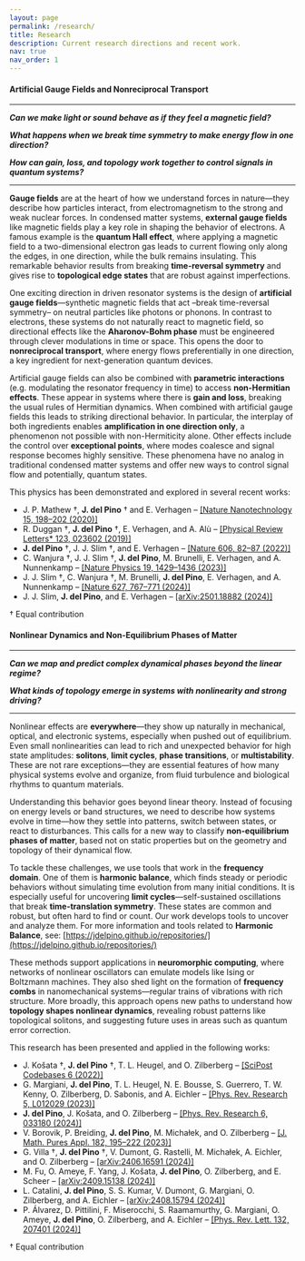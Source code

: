 ```yaml
---
layout: page
permalink: /research/
title: Research
description: Current research directions and recent work.  
nav: true
nav_order: 1
---
```



#### Artificial Gauge Fields and Nonreciprocal Transport

---

**_Can we make light or sound behave as if they feel a magnetic field?_**

**_What happens when we break time symmetry to make energy flow in one direction?_**

**_How can gain, loss, and topology work together to control signals in quantum systems?_**

---

**Gauge fields** are at the heart of how we understand forces in nature—they describe how particles interact, from electromagnetism to the strong and weak nuclear forces. In condensed matter systems, **external gauge fields** like magnetic fields play a key role in shaping the behavior of electrons. A famous example is the **quantum Hall effect**, where applying a magnetic field to a two-dimensional electron gas leads to current flowing only along the edges, in one direction, while the bulk remains insulating. This remarkable behavior results from breaking **time-reversal symmetry** and gives rise to **topological edge states** that are robust against imperfections.

One exciting direction in driven resonator systems is the design of **artificial gauge fields**—synthetic magnetic fields that act –break time-reversal symmetry– on neutral particles like photons or phonons. In contrast to electrons, these systems do not naturally react to magnetic field, so directional effects like the **Aharonov-Bohm phase** must be engineered through clever modulations in time or space. This opens the door to **nonreciprocal transport**, where energy flows preferentially in one direction, a key ingredient for next-generation quantum devices.

Artificial gauge fields can also be combined with **parametric interactions** (e.g. modulating the resonator frequency in time) to access **non-Hermitian effects**. These appear in systems where there is **gain and loss**, breaking the usual rules of Hermitian dynamics. When combined with artificial gauge fields this leads to striking directional behavior. In particular, the interplay of both ingredients enables **amplification in one direction only**, a phenomenon not possible with non-Hermiticity alone. Other effects include the control over **exceptional points**, where modes coalesce and signal response becomes highly sensitive. These phenomena have no analog in traditional condensed matter systems and offer new ways to control signal flow and potentially, quantum states.

This physics has been demonstrated and explored in several recent works:
- J. P. Mathew †, **J. del Pino** † and E. Verhagen – [[Nature Nanotechnology 15, 198–202 (2020)]](https://www.nature.com/articles/s41565-019-0630-8)  
- R. Duggan †, **J. del Pino** †, E. Verhagen, and A. Alù – [[Physical Review Letters* 123, 023602 (2019)]](https://journals.aps.org/prl/abstract/10.1103/PhysRevLett.123.023602)  
- **J. del Pino** †, J. J. Slim †, and E. Verhagen – [[Nature 606, 82–87 (2022)]](https://www.nature.com/articles/s41586-022-04609-0)  
- C. Wanjura †, J. J. Slim †, **J. del Pino**, M. Brunelli, E. Verhagen, and A. Nunnenkamp – [[Nature Physics 19, 1429–1436 (2023)]](https://www.nature.com/articles/s41567-023-02128-x)  
- J. J. Slim †, C. Wanjura †, M. Brunelli, **J. del Pino**, E. Verhagen, and A. Nunnenkamp – [[Nature 627, 767–771 (2024)]](https://www.nature.com/articles/s41586-024-07174-w)  
- J. J. Slim, **J. del Pino**, and E. Verhagen – [[arXiv:2501.18882 (2024)]](https://arxiv.org/abs/2501.18882)

† Equal contribution



#### Nonlinear Dynamics and Non-Equilibrium Phases of Matter

---

**_Can we map and predict complex dynamical phases beyond the linear regime?_**  

**_What kinds of topology emerge in systems with nonlinearity and strong driving?_**

---

Nonlinear effects are **everywhere**—they show up naturally in mechanical, optical, and electronic systems, especially when pushed out of equilibrium. Even small nonlinearities can lead to rich and unexpected behavior for high state amplitudes: **solitons**, **limit cycles**, **phase transitions**, or **multistability**. These are not rare exceptions—they are essential features of how many physical systems evolve and organize, from fluid turbulence and biological rhythms to quantum materials.

Understanding this behavior goes beyond linear theory. Instead of focusing on energy levels or band structures, we need to describe how systems evolve in time—how they settle into patterns, switch between states, or react to disturbances. This calls for a new way to classify **non-equilibrium phases of matter**, based not on static properties but on the geometry and topology of their dynamical flow.

To tackle these challenges, we use tools that work in the **frequency domain**. One of them is **harmonic balance**, which finds steady or periodic behaviors without simulating time evolution from many initial conditions. It is especially useful for uncovering **limit cycles**—self-sustained oscillations that break **time-translation symmetry**. These states are common and robust, but often hard to find or count. Our work develops tools to uncover and analyze them. For more information and tools related to **Harmonic Balance**, see: [https://jdelpino.github.io/repositories/](https://jdelpino.github.io/repositories/)

These methods support applications in **neuromorphic computing**, where networks of nonlinear oscillators can emulate models like Ising or Boltzmann machines. They also shed light on the formation of **frequency combs** in nanomechanical systems—regular trains of vibrations with rich structure. More broadly, this approach opens new paths to understand how **topology shapes nonlinear dynamics**, revealing robust patterns like topological solitons, and suggesting future uses in areas such as quantum error correction.

This research has been presented and applied in the following works:

- J. Košata †, **J. del Pino** †, T. L. Heugel, and O. Zilberberg – [[SciPost Codebases 6 (2022)]](https://scipost.org/codebases.6)  
- G. Margiani, **J. del Pino**, T. L. Heugel, N. E. Bousse, S. Guerrero, T. W. Kenny, O. Zilberberg, D. Sabonis, and A. Eichler – [[Phys. Rev. Research 5, L012029 (2023)]](https://journals.aps.org/prresearch/abstract/10.1103/PhysRevResearch.5.L012029)  
- **J. del Pino**, J. Košata, and O. Zilberberg – [[Phys. Rev. Research 6, 033180 (2024)]](https://journals.aps.org/prresearch/abstract/10.1103/PhysRevResearch.6.033180)  
- V. Borovik, P. Breiding, **J. del Pino**, M. Michałek, and O. Zilberberg – [[J. Math. Pures Appl. 182, 195–222 (2023)]](https://doi.org/10.1016/j.matpur.2023.03.002)  
- G. Villa †, **J. del Pino** †, V. Dumont, G. Rastelli, M. Michałek, A. Eichler, and O. Zilberberg – [[arXiv:2406.16591 (2024)]](https://arxiv.org/abs/2406.16591)
- M. Fu, O. Ameye, F. Yang, J. Košata, **J. del Pino**, O. Zilberberg, and E. Scheer – [[arXiv:2409.15138 (2024)]](https://arxiv.org/abs/2409.15138)  
- L. Catalini, **J. del Pino**, S. S. Kumar, V. Dumont, G. Margiani, O. Zilberberg, and A. Eichler – [[arXiv:2408.15794 (2024)]](https://arxiv.org/abs/2408.15794)  
- P. Álvarez, D. Pittilini, F. Miserocchi, S. Raamamurthy, G. Margiani, O. Ameye, **J. del Pino**, O. Zilberberg, and A. Eichler – [[Phys. Rev. Lett. 132, 207401 (2024)]](https://journals.aps.org/prl/abstract/10.1103/PhysRevLett.132.207401)  


† Equal contribution